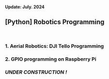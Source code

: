 <h4>Update:  July. 2024</h4>

<h2>[Python] Robotics Programming</h2>

<br/>
<h3>1. Aerial Robotics: DJI Tello Programming </h3>
<h3>2. GPIO programming on Raspberry Pi</h3>

<em><h3>UNDER CONSTRUCTION !</h3></em>